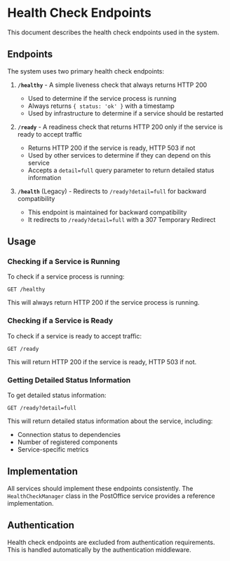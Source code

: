 # Health Check Endpoints

This document describes the health check endpoints used in the system.

## Endpoints

The system uses two primary health check endpoints:

1. **`/healthy`** - A simple liveness check that always returns HTTP 200
   - Used to determine if the service process is running
   - Always returns `{ status: 'ok' }` with a timestamp
   - Used by infrastructure to determine if a service should be restarted

2. **`/ready`** - A readiness check that returns HTTP 200 only if the service is ready to accept traffic
   - Returns HTTP 200 if the service is ready, HTTP 503 if not
   - Used by other services to determine if they can depend on this service
   - Accepts a `detail=full` query parameter to return detailed status information

3. **`/health`** (Legacy) - Redirects to `/ready?detail=full` for backward compatibility
   - This endpoint is maintained for backward compatibility
   - It redirects to `/ready?detail=full` with a 307 Temporary Redirect

## Usage

### Checking if a Service is Running

To check if a service process is running:

```
GET /healthy
```

This will always return HTTP 200 if the service process is running.

### Checking if a Service is Ready

To check if a service is ready to accept traffic:

```
GET /ready
```

This will return HTTP 200 if the service is ready, HTTP 503 if not.

### Getting Detailed Status Information

To get detailed status information:

```
GET /ready?detail=full
```

This will return detailed status information about the service, including:
- Connection status to dependencies
- Number of registered components
- Service-specific metrics

## Implementation

All services should implement these endpoints consistently. The `HealthCheckManager` class in the PostOffice service provides a reference implementation.

## Authentication

Health check endpoints are excluded from authentication requirements. This is handled automatically by the authentication middleware.
